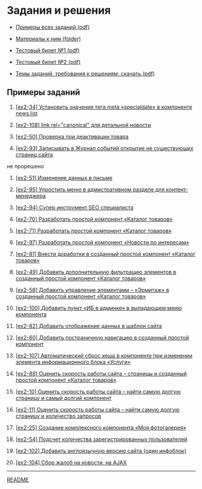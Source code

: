 
# Задания и решения

* [Примеры всех заданий (pdf)](../pubinfo/Ex2AllType.pdf)

* [Материалы к ним (folder)](../pubinfo/materials4.0.4)

* [Тестовый билет №1 (pdf)](../pubinfo/Ex2Demo1.pdf)

* [Тестовый билет №2 (pdf)](../pubinfo/Ex2Demo2.pdf)

* [Темы заданий, требования к решениям: скачать (pdf)](../pubinfo/Ex2Description.pdf)

## Примеры заданий

1. [[ex2-34] Установить значение тега meta «specialdate» в компоненте news.list](./ex2-34.md)

2. [[ex2-108] link rel="canonical" для детальной новости](./ex2-108.md)

3. [[ex2-50] Проверка при деактивации товара](./ex2-50.md)

4. [[ex2-93] Записывать в Журнал событий открытие не существующих страниц сайта](./ex2-93.md)

не прорешено


1. [[ex2-51] Изменение данных в письме](./ex2-51.md)

1. [[ex2-95] Упростить меню в адмистративном разделе для контент-менеджера](./ex2-95.md)

1. [[ex2-94] Супер инструмент SEO специалиста](./ex2-94.md)

1. [[ex2-70] Разработать простой компонент «Каталог товаров»](./ex2-70.md)

1. [[ex2-71] Разработать простой компонент «Каталог товаров»](./ex2-71.md)

1. [[ex2-97] Разработать простой компонент «Новости по интересам»](./ex2-97.md)

1. [[ex2-81] Внести доработки в созданный простой компонент «Каталог товаров»](./ex2-81.md)

1. [[ex2-49] Добавить дополнительную фильтрацию элементов в созданный простой компонент «Каталог товаров»](./ex2-49.md)

1. [[ex2-58] Добавить управление элементами – «Эрмитаж» в созданный простой компонент «Каталог товаров»](./ex2-58.md)

1. [[ex2-100] Добавить пункт «ИБ в админке» в выпадающем меню компонента](./ex2-100.md)

1. [[ex2-82] Добавить отображение данных в шаблон сайта](./ex2-82.md)

1. [[ex2-60] Добавить постраничную навигацию в созданный простой компонент](./ex2-60.md)

1. [[ex2-107] Автоматический сброс кеша в компоненте при изменении элемента информационного блока «Услуги»](./ex2-107.md)

1. [[ex2-88] Оценить скорость работы сайта – страницы и созданный простой компонент «Каталог товаров»](./ex2-88.md)

1. [[ex2-10] Оценить скорость работы сайта – найти самую долгую страницу и самый долгий компонент](./ex2-10.md)

1. [[ex2-11] Оценить скорость работы сайта – найти самую долгую страницу и количество запросов](./ex2-11.md)

1. [[ex2-25] Создание комплексного компонента «Моя фотогалерея»](./ex2-25.md)

1. [[ex2-54] Подсчет количества зарегистрированных пользователей](./ex2-54.md)

1. [[ex2-102] Добавить англоязычную версию сайта (один инфоблок)](./ex2-102.md)

1. [[ex2-104] Сбор жалоб на новости, на AJAX](./ex2-104.md)

____
[README](../../README.md)